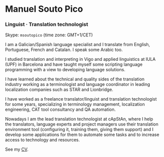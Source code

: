 # Manuel Souto Pico

### Linguist · Translation technologist

Skype: `msoutopico` (time zone: GMT+1/CET)

I am a Galician/Spanish language specialist and I translate from English, Portuguese, French and Catalan. I speak some Arabic too.

I studied translation and interpreting in Vigo and applied linguistics at IULA (UPF) in Barcelona and have taught myself some scripting language programming with a view to developing language solutions.

I have learned about the technical and quality sides of the translation industry working as a terminologist and language coordinator in leading localization companies such as STAR and Lionbridge.

I have worked as a freelance translator/linguist and translation technologist for some years, specializing in terminology management, localization engineering, CAT tool consultancy and QA automation.

Nowadays I am the lead translation technologist at cApStAn, where I help the translators, language experts and project managers use their translation environment tool (configuring it, training them, giving them support) and I develop some applications for them to automate some tasks and to increase access to technology and resources.

<!-- Learn more: http://msoutopico.es -->

See my [CV](https://github.com/msoutopico/about/blob/master/cv_m.soutopico_en.pdf).
